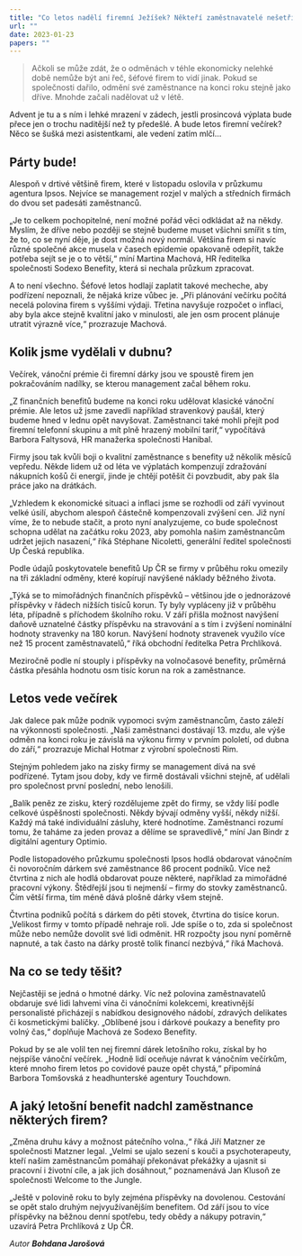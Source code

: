```yaml
---
title: "Co letos nadělí firemní Ježíšek? Někteří zaměstnavatelé nešetří"
url: ""
date: 2023-01-23
papers: ""
---
```


> Ačkoli se může zdát, že o odměnách v téhle ekonomicky nelehké době nemůže být ani řeč, šéfové firem to vidí jinak. Pokud se společnosti dařilo, odmění své zaměstnance na konci roku stejně jako dříve. Mnohde začali nadělovat už v létě.

Advent je tu a s ním i lehké mrazení v zádech, jestli prosincová výplata bude přece jen o trochu naditější než ty předešlé. A bude letos firemní večírek? Něco se šušká mezi asistentkami, ale vedení zatím mlčí…


## Párty bude!
Alespoň v drtivé většině firem, které v listopadu oslovila v průzkumu agentura Ipsos. Nejvíce se management rozjel v malých a středních firmách do dvou set padesáti zaměstnanců.

„Je to celkem pochopitelné, není možné pořád věci odkládat až na někdy. Myslím, že dříve nebo později se stejně budeme muset všichni smířit s tím, že to, co se nyní děje, je dost možná nový normál. Většina firem si navíc různé společné akce musela v časech epidemie opakovaně odepřít, takže potřeba sejít se je o to větší,“ míní Martina Machová, HR ředitelka společnosti Sodexo Benefity, která si nechala průzkum zpracovat.

A to není všechno. Šéfové letos hodlají zaplatit takové mecheche, aby podřízení nepoznali, že nějaká krize vůbec je. „Při plánování večírku počítá necelá polovina firem s vyššími výdaji. Třetina navyšuje rozpočet o inflaci, aby byla akce stejně kvalitní jako v minulosti, ale jen osm procent plánuje utratit výrazně více,“ prozrazuje Machová.

## Kolik jsme vydělali v dubnu?
Večírek, vánoční prémie či firemní dárky jsou ve spoustě firem jen pokračováním nadílky, se kterou management začal během roku.

„Z finančních benefitů budeme na konci roku udělovat klasické vánoční prémie. Ale letos už jsme zavedli například stravenkový paušál, který budeme hned v lednu opět navyšovat. Zaměstnanci také mohli přejít pod firemní telefonní skupinu a mít plně hrazený mobilní tarif,“ vypočítává Barbora Faltysová, HR manažerka společnosti Hanibal.

Firmy jsou tak kvůli boji o kvalitní zaměstnance s benefity už několik měsíců vepředu. Někde lidem už od léta ve výplatách kompenzují zdražování nákupních košů či energií, jinde je chtějí potěšit či povzbudit, aby pak šla práce jako na drátkách.

„Vzhledem k ekonomické situaci a inflaci jsme se rozhodli od září vyvinout velké úsilí, abychom alespoň částečně kompenzovali zvýšení cen. Již nyní víme, že to nebude stačit, a proto nyní analyzujeme, co bude společnost schopna udělat na začátku roku 2023, aby pomohla našim zaměstnancům udržet jejich nasazení,“ říká Stéphane Nicoletti, generální ředitel společnosti Up Česká republika.

Podle údajů poskytovatele benefitů Up ČR se firmy v průběhu roku omezily na tři základní odměny, které kopírují navýšené náklady běžného života.

„Týká se to mimořádných finančních příspěvků – většinou jde o jednorázové příspěvky v řádech nižších tisíců korun. Ty byly vypláceny již v průběhu léta, případně s příchodem školního roku. V září přišla možnost navýšení daňově uznatelné částky příspěvku na stravování a s tím i zvýšení nominální hodnoty stravenky na 180 korun. Navýšení hodnoty stravenek využilo více než 15 procent zaměstnavatelů,“ říká obchodní ředitelka Petra Prchlíková.

Meziročně podle ní stouply i příspěvky na volnočasové benefity, průměrná částka přesáhla hodnotu osm tisíc korun na rok a zaměstnance.

## Letos vede večírek
Jak dalece pak může podnik vypomoci svým zaměstnancům, často záleží na výkonnosti společnosti. „Naši zaměstnanci dostávají 13. mzdu, ale výše odměn na konci roku je závislá na výkonu firmy v prvním pololetí, od dubna do září,“ prozrazuje Michal Hotmar z výrobní společnosti Rim.

Stejným pohledem jako na zisky firmy se management dívá na své podřízené. Tytam jsou doby, kdy ve firmě dostávali všichni stejně, ať udělali pro společnost první poslední, nebo lenošili.

„Balík peněz ze zisku, který rozdělujeme zpět do firmy, se vždy liší podle celkové úspěšnosti společnosti. Někdy bývají odměny vyšší, někdy nižší. Každý má také individuální zásluhy, které hodnotíme. Zaměstnanci rozumí tomu, že taháme za jeden provaz a dělíme se spravedlivě,“ míní Jan Bindr z digitální agentury Optimio.

Podle listopadového průzkumu společnosti Ipsos hodlá obdarovat vánočním či novoročním dárkem své zaměstnance 86 procent podniků. Více než čtvrtina z nich ale hodlá obdarovat pouze některé, například za mimořádné pracovní výkony. Štědřejší jsou ti nejmenší – firmy do stovky zaměstnanců. Čím větší firma, tím méně dává plošně dárky všem stejně.

Čtvrtina podniků počítá s dárkem do pěti stovek, čtvrtina do tisíce korun. „Velikost firmy v tomto případě nehraje roli. Jde spíše o to, zda si společnost může nebo nemůže dovolit své lidi odměnit. HR rozpočty jsou nyní poměrně napnuté, a tak často na dárky prostě tolik financí nezbývá,“ říká Machová.

## Na co se tedy těšit?
Nejčastěji se jedná o hmotné dárky. Víc než polovina zaměstnavatelů obdaruje své lidi lahvemi vína či vánočními kolekcemi, kreativnější personalisté přicházejí s nabídkou designového nádobí, zdravých delikates či kosmetickými balíčky. „Oblíbené jsou i dárkové poukazy a benefity pro volný čas,“ doplňuje Machová ze Sodexo Benefity.

Pokud by se ale volil ten nej firemní dárek letošního roku, získal by ho nejspíše vánoční večírek. „Hodně lidí oceňuje návrat k vánočním večírkům, které mnoho firem letos po covidové pauze opět chystá,“ připomíná Barbora Tomšovská z headhunterské agentury Touchdown.

## A jaký letošní benefit nadchl zaměstnance některých firem?
„Změna druhu kávy a možnost pátečního volna.,“ říká Jiří Matzner ze společnosti Matzner legal. „Velmi se ujalo sezení s kouči a psychoterapeuty, kteří našim zaměstnancům pomáhají překonávat překážky a ujasnit si pracovní i životní cíle, a jak jich dosáhnout,“ poznamenává Jan Klusoň ze společnosti Welcome to the Jungle.

„Ještě v polovině roku to byly zejména příspěvky na dovolenou. Cestování se opět stalo druhým nejvyužívanějším benefitem. Od září jsou to více příspěvky na běžnou denní spotřebu, tedy obědy a nákupy potravin,“ uzavírá Petra Prchlíková z Up ČR.

*Autor **Bohdana Jarošová***